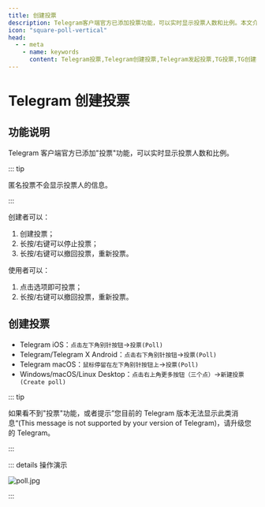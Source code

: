 ```yaml
---
title: 创建投票
description: Telegram客户端官方已添加投票功能，可以实时显示投票人数和比例。本文介绍了Telegram如何创建投票，以及投票有关功能说明。访问TGwiki - Telegram知识库，了解更多Telegram使用技巧。
icon: "square-poll-vertical"
head:
  - - meta
    - name: keywords
      content: Telegram投票,Telegram创建投票,Telegram发起投票,TG投票,TG创建投票,TG发起投票,电报投票,电报创建投票,电报发起投票,Telegram功能,TGwiki,Telegram知识库
---
```


# Telegram 创建投票

## 功能说明

Telegram 客户端官方已添加"投票"功能，可以实时显示投票人数和比例。

::: tip

匿名投票不会显示投票人的信息。

:::

创建者可以：

1. 创建投票；
2. 长按/右键可以停止投票；
3. 长按/右键可以撤回投票，重新投票。

使用者可以：

1. 点击选项即可投票；
2. 长按/右键可以撤回投票，重新投票。

## 创建投票

- Telegram iOS：`点击左下角别针按钮`->`投票(Poll)`
- Telegram/Telegram X Android：`点击右下角别针按钮`->`投票(Poll)`
- Telegram macOS：`鼠标停留在左下角别针按钮上`->`投票(Poll)`
- Windows/macOS/Linux Desktop：`点击右上角更多按钮（三个点）`->`新建投票(Create poll)`

::: tip

如果看不到"投票"功能，或者提示”您目前的 Telegram 版本无法显示此类消息“(This message is not supported by your version of Telegram)，请升级您的 Telegram。

:::

::: details 操作演示

![poll.jpg](https://s2.loli.net/2024/01/27/6PpXyA59Ihg1Qdv.jpg)

:::
